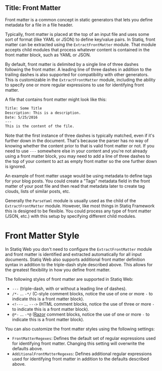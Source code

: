 Title: Front Matter
---
Front matter is a common concept in static generators that lets you define metadata for a file in a file header.

Typically, front matter is placed at the top of an input file and uses some sort of format (like YAML or JSON) to define key/value pairs. In Statiq, front matter can be extracted using the `ExtractFrontMatter` module. That module accepts child modules that process whatever content is contained in the front matter block, such as YAML or JSON.

By default, front matter is delimited by a single line of three dashes following the front matter. A leading line of three dashes in addition to the trailing dashes is also supported for compatibility with other generators. This is customizable in the `ExtractFrontMatter` module, including the ability to specify one or more regular expressions to use for identifying front matter.

A file that contains front matter might look like this:

``` txt
Title: Some Title
Description: This is a description.
Date: 5/25/2016
---
This is the content of the file.
```

Note that the first instance of three dashes is typically matched, even if it's further down in the document. That's because the parser has no way of knowing whether the content prior to that is valid front matter or not. If you need to use `---` somewhere else in your content and you're not already using a front matter block, you may need to add a line of three dashes to the top of your content to act as empty front matter so the one further down is ignored.

An example of front matter usage would be using metadata to define tags for your blog posts. You could create a "Tags" metadata field in the front matter of your post file and then read that metadata later to create tag clouds, lists of similar posts, etc.

Generally the `ParseYaml` module is usually used as the child of the `ExtractFrontMatter` module. However, like most things in Statiq Framework this is designed to be flexible. You could process any type of front matter (JSON, etc.) with this setup by specifying different child modules.

# <?# WebBadge /?> Front Matter Style

In Statiq Web you don't need to configure the `ExtractFrontMatter` module and front matter is identified and extracted automatically for all input documents. Statiq Web also supports additional front matter definition syntax in addition to the triple-dash style described above. This allows for the greatest flexibility in how you define front matter.

The following styles of front matter are supported in Statiq Web:
- `---` (triple-dash, with or without a leading line of dashes).
- `/*-` ... `-*/` (C-style comment blocks, notice the use of one or more `-` to indicate this is a front matter block).
- `<!---` ... `--->` (HTML comment blocks, notice the use of three or more `-` to indicate this is a front matter block).
- `@*-` ... `-*@` ([Razor](xref:razor) comment blocks, notice the use of one or more `-` to indicate this is a front matter block).

You can also customize the front matter styles using the following settings:
- `FrontMatterRegexes`: Defines the default set of regular expressions  used for identifying front matter. Changing this setting will overwrite the defaults above.
- `AdditionalFrontMatterRegexes`: Defines additional regular expressions used for identifying front matter in addition to the defaults described above.